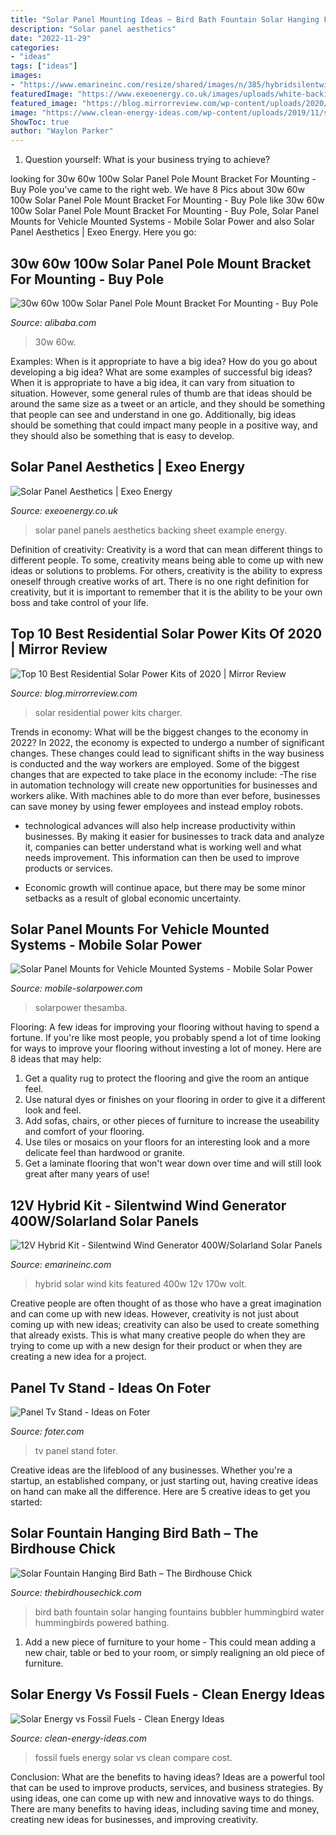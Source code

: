 ```yaml
---
title: "Solar Panel Mounting Ideas ~ Bird Bath Fountain Solar Hanging Fountains Bubbler Hummingbird Water Hummingbirds Powered Bathing"
description: "Solar panel aesthetics"
date: "2022-11-29"
categories:
- "ideas"
tags: ["ideas"]
images:
- "https://www.emarineinc.com/resize/shared/images/n/385/hybridsilentwind__09945.jpg?bw=500&amp;bh=500"
featuredImage: "https://www.exeoenergy.co.uk/images/uploads/white-backing-sheet-solar-panels.jpg"
featured_image: "https://blog.mirrorreview.com/wp-content/uploads/2020/08/5.jpg"
image: "https://www.clean-energy-ideas.com/wp-content/uploads/2019/11/solar-vs-fossil-fuels-1.jpg"
ShowToc: true
author: "Waylon Parker"
---
```



1. Question yourself: What is your business trying to achieve? 

	

		
looking for 30w 60w 100w Solar Panel Pole Mount Bracket For Mounting - Buy Pole you've came to the right web. We have 8 Pics about 30w 60w 100w Solar Panel Pole Mount Bracket For Mounting - Buy Pole like 30w 60w 100w Solar Panel Pole Mount Bracket For Mounting - Buy Pole, Solar Panel Mounts for Vehicle Mounted Systems - Mobile Solar Power and also Solar Panel Aesthetics | Exeo Energy. Here you go:
		
    
## 30w 60w 100w Solar Panel Pole Mount Bracket For Mounting - Buy Pole

<img loading=lazy src="https://sc02.alicdn.com/kf/H0a8a508346164245b1b60e1cda798f96Y/223079678/H0a8a508346164245b1b60e1cda798f96Y.jpg" onerror="this.onerror=null;this.src='https://tse2.mm.bing.net/th?id=OIP.rW4T_QiTboHgjOSJ_4nADAHaHa&amp;pid=15.1';" alt="30w 60w 100w Solar Panel Pole Mount Bracket For Mounting - Buy Pole">

_Source: alibaba.com_

>30w 60w. 

	

Examples: When is it appropriate to have a big idea? How do you go about developing a big idea? What are some examples of successful big ideas?
When it is appropriate to have a big idea, it can vary from situation to situation. However, some general rules of thumb are that ideas should be around the same size as a tweet or an article, and they should be something that people can see and understand in one go. Additionally, big ideas should be something that could impact many people in a positive way, and they should also be something that is easy to develop.

    
## Solar Panel Aesthetics | Exeo Energy

<img loading=lazy src="https://www.exeoenergy.co.uk/images/uploads/white-backing-sheet-solar-panels.jpg" onerror="this.onerror=null;this.src='https://tse2.mm.bing.net/th?id=OIP.UiWGXnz7BKtfZqw7ucAqVAHaEY&amp;pid=15.1';" alt="Solar Panel Aesthetics | Exeo Energy">

_Source: exeoenergy.co.uk_

>solar panel panels aesthetics backing sheet example energy. 

	

Definition of creativity:
Creativity is a word that can mean different things to different people. To some, creativity means being able to come up with new ideas or solutions to problems. For others, creativity is the ability to express oneself through creative works of art. There is no one right definition for creativity, but it is important to remember that it is the ability to be your own boss and take control of your life.

    
## Top 10 Best Residential Solar Power Kits Of 2020 | Mirror Review

<img loading=lazy src="https://blog.mirrorreview.com/wp-content/uploads/2020/08/5.jpg" onerror="this.onerror=null;this.src='https://tse2.mm.bing.net/th?id=OIP.MjZ9dauvHRKjqgRfDQJaOAHaEc&amp;pid=15.1';" alt="Top 10 Best Residential Solar Power Kits of 2020 | Mirror Review">

_Source: blog.mirrorreview.com_

>solar residential power kits charger. 

	

Trends in economy: What will be the biggest changes to the economy in 2022?
In 2022, the economy is expected to undergo a number of significant changes. These changes could lead to significant shifts in the way business is conducted and the way workers are employed. Some of the biggest changes that are expected to take place in the economy include: 
-The rise in automation technology will create new opportunities for businesses and workers alike. With machines able to do more than ever before, businesses can save money by using fewer employees and instead employ robots. 

- technological advances will also help increase productivity within businesses. By making it easier for businesses to track data and analyze it, companies can better understand what is working well and what needs improvement. This information can then be used to improve products or services. 

- Economic growth will continue apace, but there may be some minor setbacks as a result of global economic uncertainty.

    
## Solar Panel Mounts For Vehicle Mounted Systems - Mobile Solar Power

<img loading=lazy src="http://www.mobile-solarpower.com/uploads/1/2/9/6/12964626/1451874_orig.jpg" onerror="this.onerror=null;this.src='https://tse3.mm.bing.net/th?id=OIP.CurUza9ysKLeaAQbwnmTNQHaFj&amp;pid=15.1';" alt="Solar Panel Mounts for Vehicle Mounted Systems - Mobile Solar Power">

_Source: mobile-solarpower.com_

>solarpower thesamba. 

	

Flooring: A few ideas for improving your flooring without having to spend a fortune.
If you're like most people, you probably spend a lot of time looking for ways to improve your flooring without investing a lot of money. Here are 8 ideas that may help: 
1. Get a quality rug to protect the flooring and give the room an antique feel. 
2. Use natural dyes or finishes on your flooring in order to give it a different look and feel. 
3. Add sofas, chairs, or other pieces of furniture to increase the useability and comfort of your flooring. 
4. Use tiles or mosaics on your floors for an interesting look and a more delicate feel than hardwood or granite. 
5. Get a laminate flooring that won't wear down over time and will still look great after many years of use! 

    
## 12V Hybrid Kit - Silentwind Wind Generator 400W/Solarland Solar Panels

<img loading=lazy src="https://www.emarineinc.com/resize/shared/images/n/385/hybridsilentwind__09945.jpg?bw=500&amp;bh=500" onerror="this.onerror=null;this.src='https://tse3.mm.bing.net/th?id=OIP._CgPE0QOj3XefAi_c8o0-AHaHa&amp;pid=15.1';" alt="12V Hybrid Kit - Silentwind Wind Generator 400W/Solarland Solar Panels">

_Source: emarineinc.com_

>hybrid solar wind kits featured 400w 12v 170w volt. 

	

Creative people are often thought of as those who have a great imagination and can come up with new ideas. However, creativity is not just about coming up with new ideas; creativity can also be used to create something that already exists. This is what many creative people do when they are trying to come up with a new design for their product or when they are creating a new idea for a project.

    
## Panel Tv Stand - Ideas On Foter

<img loading=lazy src="https://foter.com/photos/title/panel-tv-stand.jpg" onerror="this.onerror=null;this.src='https://tse1.mm.bing.net/th?id=OIP.eXVa9eN8fEX57KIQ2JQTYgHaLJ&amp;pid=15.1';" alt="Panel Tv Stand - Ideas on Foter">

_Source: foter.com_

>tv panel stand foter. 

	

Creative ideas are the lifeblood of any businesses. Whether you're a startup, an established company, or just starting out, having creative ideas on hand can make all the difference. Here are 5 creative ideas to get you started: 

    
## Solar Fountain Hanging Bird Bath – The Birdhouse Chick

<img loading=lazy src="http://cdn.shopify.com/s/files/1/0642/1903/products/hanging-solar2_7e26ada1-a175-40e6-9530-6ad18b6fea61_grande.jpeg?v=1423114767" onerror="this.onerror=null;this.src='https://tse3.mm.bing.net/th?id=OIP.aQK2J_DD-QEbCpcQaWQpIQAAAA&amp;pid=15.1';" alt="Solar Fountain Hanging Bird Bath – The Birdhouse Chick">

_Source: thebirdhousechick.com_

>bird bath fountain solar hanging fountains bubbler hummingbird water hummingbirds powered bathing. 

	

1. Add a new piece of furniture to your home - This could mean adding a new chair, table or bed to your room, or simply realigning an old piece of furniture.

    
## Solar Energy Vs Fossil Fuels - Clean Energy Ideas

<img loading=lazy src="https://www.clean-energy-ideas.com/wp-content/uploads/2019/11/solar-vs-fossil-fuels-1.jpg" onerror="this.onerror=null;this.src='https://tse3.mm.bing.net/th?id=OIP.QDJ5UHi6Flgo73EbOozgQgHaE8&amp;pid=15.1';" alt="Solar Energy vs Fossil Fuels - Clean Energy Ideas">

_Source: clean-energy-ideas.com_

>fossil fuels energy solar vs clean compare cost. 

	

Conclusion: What are the benefits to having ideas?
Ideas are a powerful tool that can be used to improve products, services, and business strategies. By using ideas, one can come up with new and innovative ways to do things. There are many benefits to having ideas, including saving time and money, creating new ideas for businesses, and improving creativity.


